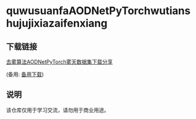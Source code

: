 # quwusuanfaAODNetPyTorchwutianshujujixiazaifenxiang

## 下载链接
[去雾算法AODNetPyTorch雾天数据集下载分享](https://pan.quark.cn/s/d57a5f6cb8dc) 

(备用: [备用下载](https://pan.baidu.com/s/1MHWANLp1JHQ7fnM9_NbJtA?pwd=1234))

## 说明

该仓库仅用于学习交流，请勿用于商业用途。

